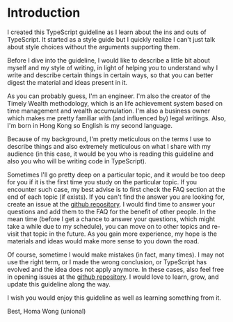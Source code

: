 # Introduction

I created this TypeScript guideline as I learn about the ins and outs of TypeScript.
It started as a style guide but I quickly realize I can't just talk about style choices without the arguments supporting them.

Before I dive into the guideline, I would like to describe a little bit about myself and my style of writing, in light of helping you to understand why I write and describe certain things in certain ways, so that you can better digest the material and ideas present in it.

As you can probably guess, I'm an engineer.
I'm also the creator of the Timely Wealth methodology, which is an life achievement system based on time management and wealth accumulation.
I'm also a business owner which makes me pretty familiar with (and influenced by) legal writings.
Also, I'm born in Hong Kong so English is my second language.

Because of my background, I'm pretty meticulous on the terms I use to describe things and also extremely meticulous on what I share with my audience (in this case, it would be you who is reading this guideline and also you who will be writing code in TypeScript).

Sometimes I'll go pretty deep on a particular topic, and it would be too deep for you if it is the first time you study on the particular topic.
If you encounter such case, my best advise is to first check the FAQ section at the end of each topic (if exists).
If you can't find the answer you are looking for, create an issue at the [github repository](https://github.com/unional/typescript/issues).
I would find time to answer your questions and add them to the FAQ for the benefit of other people.
In the mean time (before I get a chance to answer your questions, which might take a while due to my schedule), you can move on to other topics and re-visit that topic in the future.
As you gain more experience, my hope is the materials and ideas would make more sense to you down the road.

Of course, sometime I would make mistakes (in fact, many times).
I may not use the right term, or I made the wrong conclusion, or TypeScript has evolved and the idea does not apply anymore.
In these cases, also feel free in opening issues at the [github repository](https://github.com/unional/typescript/issues).
I would love to learn, grow, and update this guideline along the way.

I wish you would enjoy this guideline as well as learning something from it.

Best,
Homa Wong (unional)
